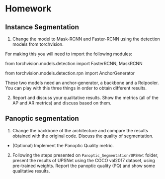 # Homework

## Instance Segmentation
1. Change the model to Mask-RCNN and Faster-RCNN using the detection models from torchvision.

For making this you will need to import the following modules:

from torchvision.models.detection import FasterRCNN, MaskRCNN


from torchvision.models.detection.rpn import AnchorGenerator

These two models need an anchor-generator, a backbone and a RoIpooler. You can play with  this three things in order to obtain different results. 



2. Report and discuss your qualitative results. Show the metrics (all of the AP and AR metrics) and discuss based on them.

## Panoptic segmentation
1. Change the backbone of the architecture and compare the results obtained with the original code. Discuss the quality of segmentation.

- (Optional) Implement the Panoptic Quality metric.

2. Following the steps presented on ```Panoptic_Segmentation/UPSNet``` folder, present the results of UPSNet using the COCO val2017 dataset, using pre-trained weights. Report the panoptic quality (PQ) and show some qualitative results. 








